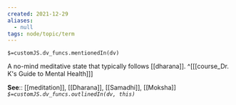 ```yaml
---
created: 2021-12-29 
aliases:
  - null
tags: node/topic/term
---
```

`$=customJS.dv_funcs.mentionedIn(dv)`

A no-mind meditative state that typically follows [[dharana]].
 ^[[[course_Dr. K's Guide to Mental Health]]]

**See**:: [[meditation]], [[Dharana]], [[Samadhi]], [[Moksha]]
*`$=customJS.dv_funcs.outlinedIn(dv, this)`*